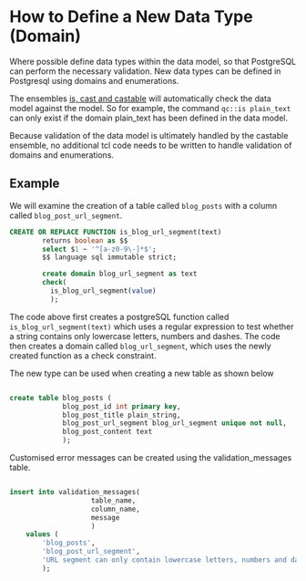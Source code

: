 How to Define a New Data Type (Domain)
================================

Where possible define data types within the data model, so that PostgreSQL can perform the necessary validation.
New data types can be defined in Postgresql using domains and enumerations.

The ensembles [is, cast and castable](https://github.com/qcode-software/qcode-tcl/blob/master/doc/data-types.md) will automatically
check the data model against the model.
So for example, the command ``` qc::is plain_text ``` can only exist if the domain plain_text has been defined in the data model. 

Because validation of the data model is ultimately handled by the castable ensemble, no additional tcl code needs to be written to 
handle validation of domains and enumerations.  

Example
------------

We will examine the creation of a table called `blog_posts` with a column called `blog_post_url_segment`.


```sql
CREATE OR REPLACE FUNCTION is_blog_url_segment(text)
	    returns boolean as $$
	    select $1 ~ '^[a-z0-9\-]*$';
	    $$ language sql immutable strict;

	    create domain blog_url_segment as text
	    check(
		  is_blog_url_segment(value)
		  );
```
The code above first creates a postgreSQL function called `is_blog_url_segment(text)` which uses a regular expression to test 
whether a string contains only lowercase letters, numbers and dashes.
The code then creates a domain called `blog_url_segment`, which uses the newly created function as a check constraint. 

The new type can be used when creating a new table as shown below

```sql

create table blog_posts (
			 blog_post_id int primary key,
			 blog_post_title plain_string,
			 blog_post_url_segment blog_url_segment unique not null,
			 blog_post_content text
			 );

```

Customised error messages can be created using the validation_messages table. 

```sql

insert into validation_messages(
					table_name, 
					column_name, 
					message
					)
	values (
		'blog_posts', 
		'blog_post_url_segment', 
		'URL segment can only contain lowercase letters, numbers and dashes.'
		); 
```
